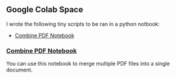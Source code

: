 ## Google Colab Space
I wrote the following tiny scripts to be ran in a python notbook:

- [Combine PDF Notebook](#combine-pdf-notebook)

### [Combine PDF Notebook](./COMBINEPDF.ipynb)
You can use this notebook to merge multiple PDF files into a single document.